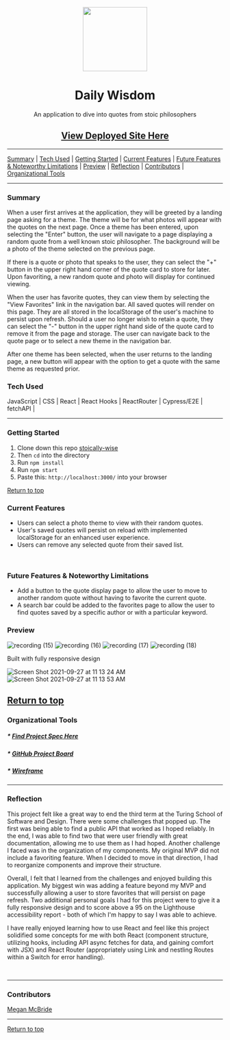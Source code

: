 <div align="center"><img src="https://user-images.githubusercontent.com/78767067/134835308-b6796af7-c9ba-4c1d-834a-96d22147dd6e.png" height="150px" width="auto"
/><h1>Daily Wisdom</h1>
<p>An application to dive into quotes from stoic philosophers</p>
<h2><a href="https://meggs625.github.io/stoically-wise/#/">View Deployed Site Here</a></h2>
</div>

---

[Summary](#summary) |
[Tech Used](#tech-used) |
[Getting Started](#getting-started) |
[Current Features](#current-features) |
[Future Features & Noteworthy Limitations](#future-features-&-noteworthy-limitations) |
[Preview](#preview) |
[Reflection](#reflection) |
[Contributors](#contributors) |
[Organizational Tools](#organizational-tools)
 
---

### Summary
When a user first arrives at the application, they will be greeted by a landing page asking for a theme. The theme will be for what photos will appear with the quotes on the next page. Once a theme has been entered, upon selecting the "Enter" button, the user will navigate to a page displaying a random quote from a well known stoic philosopher. The background will be a photo of the theme selected on the previous page. 

If there is a quote or photo that speaks to the user, they can select the "+" button in the upper right hand corner of the quote card to store for later. Upon favoriting, a new random quote and photo will display for continued viewing. 

When the user has favorite quotes, they can view them by selecting the "View Favorites" link in the navigation bar. All saved quotes will render on this page. They are all stored in the localStorage of the user's machine to persist upon refresh. Should a user no longer wish to retain a quote, they can select the "-" button in the upper right hand side of the quote card to remove it from the page and storage. The user can navigate back to the quote page or to select a new theme in the navigation bar. 

After one theme has been selected, when the user returns to the landing page, a new button will appear with the option to get a quote with the same theme as requested prior. 

 
### Tech Used
JavaScript | CSS | React | React Hooks | ReactRouter | Cypress/E2E | fetchAPI |  

---
### Getting Started
1. Clone down this repo [stoically-wise](https://github.com/Meggs625/stoically-wise)
2. Then ```cd``` into the directory
3. Run ```npm install```
4. Run ```npm start```
5. Paste this: ```http://localhost:3000/``` into your browser


[Return to top](#Daily-Wisdom)

### Current Features
- Users can select a photo theme to view with their random quotes.
- User's saved quotes will persist on reload with implemented localStorage for an enhanced user experience. 
- Users can remove any selected quote from their saved list.
<br>


### Future Features & Noteworthy Limitations
- Add a button to the quote display page to allow the user to move to another random quote without having to favorite the current quote. 
- A search bar could be added to the favorites page to allow the user to find quotes saved by a specific author or with a particular keyword.


### Preview
![recording (15)](https://user-images.githubusercontent.com/78767067/134951822-5a4b5ffd-4c3b-43bb-9cd3-6cd1c0f0e6b4.gif)
![recording (16)](https://user-images.githubusercontent.com/78767067/134951962-aad8f6b8-9b52-4697-be52-50b65e8049c1.gif)
![recording (17)](https://user-images.githubusercontent.com/78767067/134952090-f4f2368f-2b2d-4d14-bcb7-bb79b60e9c3a.gif)
![recording (18)](https://user-images.githubusercontent.com/78767067/134952269-baf4aa7e-690a-40b6-9e9a-c101838cec03.gif)


Built with fully responsive design

![Screen Shot 2021-09-27 at 11 13 24 AM](https://user-images.githubusercontent.com/78767067/134955164-7bc072bb-fbe9-4ce5-a9d6-bc173df33bc7.png)
![Screen Shot 2021-09-27 at 11 13 53 AM](https://user-images.githubusercontent.com/78767067/134955181-0f5c6151-f22f-49ba-a9c0-bb4d19cc29f1.png)

[Return to top](#Daily-Wisdom)
---

### Organizational Tools
##### * [Find Project Spec Here](https://frontend.turing.edu/projects/module-3/showcase.html)
##### * [GitHub Project Board](https://github.com/Meggs625/stoically-wise/projects/1)
##### * [Wireframe](https://miro.com/app/board/o9J_lv9GRtc=/)

---

### Reflection

This project felt like a great way to end the third term at the Turing School of Software and Design. There were some challenges that popped up. The first was being able to find a public API that worked as I hoped reliably. In the end, I was able to find two that were user friendly with great documentation, allowing me to use them as I had hoped. Another challenge I faced was in the organization of my components. My original MVP did not include a favoriting feature. When I decided to move in that direction, I had to reorganize components and improve their structure. 

Overall, I felt that I learned from the challenges and enjoyed building this application. My biggest win was adding a feature beyond my MVP and successfully allowing a user to store favorites that will persist on page refresh. Two additional personal goals I had for this project were to give it a fully responsive design and to score above a 95 on the Lighthouse accessibility report - both of which I'm happy to say I was able to achieve. 

I have really enjoyed learning how to use React and feel like this project solidified some concepts for me with both React (component structure, utilizing hooks, including API async fetches for data, and gaining comfort with JSX) and React Router (appropriately using Link and nestling Routes within a Switch for error handling). 


<br>


---
### Contributors
[Megan McBride](https://github.com/Meggs625) <br>



---

[Return to top](#Daily-Wisdom)


